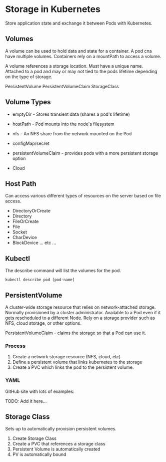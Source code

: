 # Storage in Kubernetes

Store application state and exchange it between Pods with Kubernetes.

## Volumes

A volume can be used to hold data and state for a container.
A pod cna have multiple volumes.
Containers rely on a mountPath to access a volume.

A volume references a storage location.
Must have a unique name.
Attached to a pod and may or may not tied to the pods lifetime depending on the type of storage.



PersistentVolume
PersistentVolumeClaim
StorageClass


## Volume Types

* emptyDir - Stores transient data (shares a pod's lifetime)
* hostPath - Pod mounts into the node's filesystem



* nfs - An NFS share from the network mounted on the Pod
* configMap/secret
* persistentVolumeClaim - provides pods with a more persistent storage option
* Cloud

## Host Path

Can access various different types of resources on the server based on file access.

* DirectoryOrCreate
* Directory
* FileOrCreate
* File
* Socket
* CharDevice
* BlockDevice
... etc ...

## Kubectl

The describe command will list the volumes for the pod.

```kubectl describe pod [pod-name]```



## PersistentVolume

A cluster-wide storage resource that relies on network-attached storage.
Normally provisioned by a cluster administrator.
Available to a Pod even if it gets rescheduled to a different Node.
Rely on a storage provider such as NFS, cloud storage, or other options.

PersistentVolumeClaim - claims the storage so that a Pod can use it.


### Process
1. Create a network storage resource (NFS, cloud, etc)
2. Define a persistent volume that links kubernetes to the storage
3. Create a PVC which links the pod to the persistent volume.


### YAML

GitHub site with lots of examples:

TODO: Add it here...

## Storage Class

Sets up to automatically provision persistent volumes.

1. Create Storage Class
2. Create a PVC that references a storage class
3. Persistent Volume is automatically created
4. PV is automatically bound
